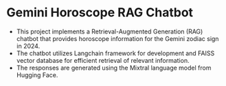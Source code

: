 # Gemini Horoscope RAG Chatbot

- This project implements a Retrieval-Augmented Generation (RAG) chatbot that provides horoscope information for the Gemini zodiac sign in 2024.
- The chatbot utilizes Langchain framework for development and FAISS vector database for efficient retrieval of relevant information. 
- The responses are generated using the Mixtral language model from Hugging Face.
